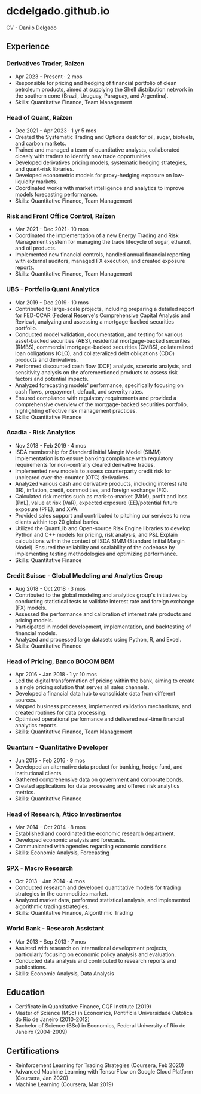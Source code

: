 # dcdelgado.github.io
CV - Danilo Delgado

## Experience

### Derivatives Trader, Raízen
- Apr 2023 - Present · 2 mos
- Responsible for pricing and hedging of financial portfolio of clean petroleum products, aimed at supplying the Shell distribution network in the southern cone (Brazil, Uruguay, Paraguay, and Argentina).
- Skills: Quantitative Finance, Team Management

### Head of Quant, Raízen
- Dec 2021 - Apr 2023 · 1 yr 5 mos
- Created the Systematic Trading and Options desk for oil, sugar, biofuels, and carbon markets.
- Trained and managed a team of quantitative analysts, collaborated closely with traders to identify new trade opportunities.
- Developed derivatives pricing models, systematic hedging strategies, and quant-risk libraries.
- Developed econometric models for proxy-hedging exposure on low-liquidity markets.
- Coordinated works with market intelligence and analytics to improve models forecasting performance.
- Skills: Quantitative Finance, Team Management

### Risk and Front Office Control, Raízen
- Mar 2021 - Dec 2021 · 10 mos
- Coordinated the implementation of a new Energy Trading and Risk Management system for managing the trade lifecycle of sugar, ethanol, and oil products.
- Implemented new financial controls, handled annual financial reporting with external auditors, managed FX execution, and created exposure reports.
- Skills: Quantitative Finance, Team Management

### UBS - Portfolio Quant Analytics
- Mar 2019 - Dec 2019 · 10 mos
- Contributed to large-scale projects, including preparing a detailed report for FED-CCAR (Federal Reserve's Comprehensive Capital Analysis and Review), analyzing and assessing a mortgage-backed securities portfolio.
- Conducted model validation, documentation, and testing for various asset-backed securities (ABS), residential mortgage-backed securities (RMBS), commercial mortgage-backed securities (CMBS), collateralized loan obligations (CLO), and collateralized debt obligations (CDO) products and derivatives.
- Performed discounted cash flow (DCF) analysis, scenario analysis, and sensitivity analysis on the aforementioned products to assess risk factors and potential impacts.
- Analyzed forecasting models' performance, specifically focusing on cash flows, prepayment, default, and severity rates.
- Ensured compliance with regulatory requirements and provided a comprehensive overview of the mortgage-backed securities portfolio, highlighting effective risk management practices.
- Skills: Quantitative Finance

### Acadia - Risk Analytics
- Nov 2018 - Feb 2019 · 4 mos
- ISDA membership for Standard Initial Margin Model (SIMM) implementation is to ensure banking compliance with regulatory requirements for non-centrally cleared derivative trades.
- Implemented new models to assess counterparty credit risk for uncleared over-the-counter (OTC) derivatives.
- Analyzed various cash and derivative products, including interest rate (IR), inflation, credit, commodities, and foreign exchange (FX).
- Calculated risk metrics such as mark-to-market (MtM), profit and loss (PnL), value at risk (VaR), expected exposure (EE)/potential future exposure (PFE), and XVA.
- Provided sales support and contributed to pitching our services to new clients within top 20 global banks.
- Utilized the QuantLib and Open-source Risk Engine libraries to develop Python and C++ models for pricing, risk analysis, and P&L Explain calculations within the context of ISDA SIMM (Standard Initial Margin Model). Ensured the reliability and scalability of the codebase by implementing testing methodologies and optimizing performance.
- Skills: Quantitative Finance

### Credit Suisse - Global Modeling and Analytics Group
- Aug 2018 - Oct 2018 · 3 mos
- Contributed to the global modeling and analytics group's initiatives by conducting statistical tests to validate interest rate and foreign exchange (FX) models.
- Assessed the performance and calibration of interest rate products and pricing models.
- Participated in model development, implementation, and backtesting of financial models.
- Analyzed and processed large datasets using Python, R, and Excel.
- Skills: Quantitative Finance

### Head of Pricing, Banco BOCOM BBM
- Apr 2016 - Jan 2018 · 1 yr 10 mos
- Led the digital transformation of pricing within the bank, aiming to create a single pricing solution that serves all sales channels.
- Developed a financial data hub to consolidate data from different sources.
- Mapped business processes, implemented validation mechanisms, and created routines for data processing.
- Optimized operational performance and delivered real-time financial analytics reports.
- Skills: Quantitative Finance, Team Management

### Quantum - Quantitative Developer
- Jun 2015 - Feb 2016 · 9 mos
- Developed an alternative data product for banking, hedge fund, and institutional clients.
- Gathered comprehensive data on government and corporate bonds.
- Created applications for data processing and offered risk analytics metrics.
- Skills: Quantitative Finance

### Head of Research, Ático Investimentos
- Mar 2014 - Oct 2014 · 8 mos
- Established and coordinated the economic research department.
- Developed economic analysis and forecasts.
- Communicated with agencies regarding economic conditions.
- Skills: Economic Analysis, Forecasting

### SPX - Macro Research
- Oct 2013 - Jan 2014 · 4 mos
- Conducted research and developed quantitative models for trading strategies in the commodities market.
- Analyzed market data, performed statistical analysis, and implemented algorithmic trading strategies.
- Skills: Quantitative Finance, Algorithmic Trading

### World Bank - Research Assistant
- Mar 2013 - Sep 2013 · 7 mos
- Assisted with research on international development projects, particularly focusing on economic policy analysis and evaluation.
- Conducted data analysis and contributed to research reports and publications.
- Skills: Economic Analysis, Data Analysis

## Education

- Certificate in Quantitative Finance, CQF Institute (2019)
- Master of Science (MSc) in Economics, Pontifícia Universidade Católica do Rio de Janeiro (2010-2012)
- Bachelor of Science (BSc) in Economics, Federal University of Rio de Janeiro (2004-2009)

## Certifications

- Reinforcement Learning for Trading Strategies (Coursera, Feb 2020)
- Advanced Machine Learning with TensorFlow on Google Cloud Platform (Coursera, Jan 2020)
- Machine Learning (Coursera, Mar 2019)
